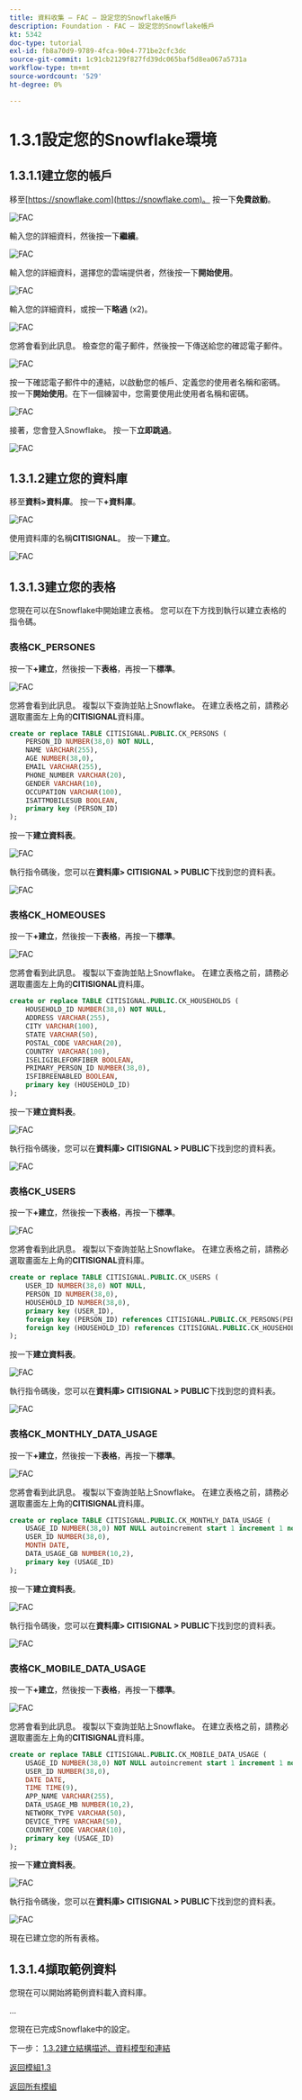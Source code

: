 ```yaml
---
title: 資料收集 — FAC — 設定您的Snowflake帳戶
description: Foundation - FAC — 設定您的Snowflake帳戶
kt: 5342
doc-type: tutorial
exl-id: fb8a70d9-9789-4fca-90e4-771be2cfc3dc
source-git-commit: 1c91cb2129f827fd39dc065baf5d8ea067a5731a
workflow-type: tm+mt
source-wordcount: '529'
ht-degree: 0%

---
```


# 1.3.1設定您的Snowflake環境

## 1.3.1.1建立您的帳戶

移至[https://snowflake.com](https://snowflake.com)。 按一下&#x200B;**免費啟動**。

![FAC](./images/sf1.png)

輸入您的詳細資料，然後按一下&#x200B;**繼續**。

![FAC](./images/sf2.png)

輸入您的詳細資料，選擇您的雲端提供者，然後按一下&#x200B;**開始使用**。

![FAC](./images/sf3.png)

輸入您的詳細資料，或按一下&#x200B;**略過** (x2)。

![FAC](./images/sf4.png)

您將會看到此訊息。 檢查您的電子郵件，然後按一下傳送給您的確認電子郵件。

![FAC](./images/sf5.png)

按一下確認電子郵件中的連結，以啟動您的帳戶、定義您的使用者名稱和密碼。 按一下&#x200B;**開始使用**。在下一個練習中，您需要使用此使用者名稱和密碼。

![FAC](./images/sf6.png)

接著，您會登入Snowflake。 按一下&#x200B;**立即跳過**。

![FAC](./images/sf7.png)

## 1.3.1.2建立您的資料庫

移至&#x200B;**資料>資料庫**。 按一下&#x200B;**+資料庫**。

![FAC](./images/db1.png)

使用資料庫的名稱&#x200B;**CITISIGNAL**。 按一下&#x200B;**建立**。

![FAC](./images/db2.png)

## 1.3.1.3建立您的表格

您現在可以在Snowflake中開始建立表格。 您可以在下方找到執行以建立表格的指令碼。

### 表格CK_PERSONES

按一下&#x200B;**+建立**，然後按一下&#x200B;**表格**，再按一下&#x200B;**標準**。

![FAC](./images/tb1.png)

您將會看到此訊息。 複製以下查詢並貼上Snowflake。 在建立表格之前，請務必選取畫面左上角的&#x200B;**CITISIGNAL**&#x200B;資料庫。

```sql
create or replace TABLE CITISIGNAL.PUBLIC.CK_PERSONS (
	PERSON_ID NUMBER(38,0) NOT NULL,
	NAME VARCHAR(255),
	AGE NUMBER(38,0),
	EMAIL VARCHAR(255),
	PHONE_NUMBER VARCHAR(20),
	GENDER VARCHAR(10),
	OCCUPATION VARCHAR(100),
	ISATTMOBILESUB BOOLEAN,
	primary key (PERSON_ID)
);
```

按一下&#x200B;**建立資料表**。

![FAC](./images/tb2.png)

執行指令碼後，您可以在&#x200B;**資料庫> CITISIGNAL > PUBLIC**&#x200B;下找到您的資料表。

![FAC](./images/tb3.png)

### 表格CK_HOMEOUSES

按一下&#x200B;**+建立**，然後按一下&#x200B;**表格**，再按一下&#x200B;**標準**。

![FAC](./images/tb1.png)

您將會看到此訊息。 複製以下查詢並貼上Snowflake。 在建立表格之前，請務必選取畫面左上角的&#x200B;**CITISIGNAL**&#x200B;資料庫。

```sql
create or replace TABLE CITISIGNAL.PUBLIC.CK_HOUSEHOLDS (
	HOUSEHOLD_ID NUMBER(38,0) NOT NULL,
	ADDRESS VARCHAR(255),
	CITY VARCHAR(100),
	STATE VARCHAR(50),
	POSTAL_CODE VARCHAR(20),
	COUNTRY VARCHAR(100),
	ISELIGIBLEFORFIBER BOOLEAN,
	PRIMARY_PERSON_ID NUMBER(38,0),
	ISFIBREENABLED BOOLEAN,
	primary key (HOUSEHOLD_ID)
);
```

按一下&#x200B;**建立資料表**。

![FAC](./images/tb4.png)

執行指令碼後，您可以在&#x200B;**資料庫> CITISIGNAL > PUBLIC**&#x200B;下找到您的資料表。

![FAC](./images/tb5.png)

### 表格CK_USERS

按一下&#x200B;**+建立**，然後按一下&#x200B;**表格**，再按一下&#x200B;**標準**。

![FAC](./images/tb1.png)

您將會看到此訊息。 複製以下查詢並貼上Snowflake。 在建立表格之前，請務必選取畫面左上角的&#x200B;**CITISIGNAL**&#x200B;資料庫。

```sql
create or replace TABLE CITISIGNAL.PUBLIC.CK_USERS (
	USER_ID NUMBER(38,0) NOT NULL,
	PERSON_ID NUMBER(38,0),
	HOUSEHOLD_ID NUMBER(38,0),
	primary key (USER_ID),
	foreign key (PERSON_ID) references CITISIGNAL.PUBLIC.CK_PERSONS(PERSON_ID),
	foreign key (HOUSEHOLD_ID) references CITISIGNAL.PUBLIC.CK_HOUSEHOLDS(HOUSEHOLD_ID)
);
```

按一下&#x200B;**建立資料表**。

![FAC](./images/tb6.png)

執行指令碼後，您可以在&#x200B;**資料庫> CITISIGNAL > PUBLIC**&#x200B;下找到您的資料表。

![FAC](./images/tb7.png)

### 表格CK_MONTHLY_DATA_USAGE

按一下&#x200B;**+建立**，然後按一下&#x200B;**表格**，再按一下&#x200B;**標準**。

![FAC](./images/tb1.png)

您將會看到此訊息。 複製以下查詢並貼上Snowflake。 在建立表格之前，請務必選取畫面左上角的&#x200B;**CITISIGNAL**&#x200B;資料庫。

```sql
create or replace TABLE CITISIGNAL.PUBLIC.CK_MONTHLY_DATA_USAGE (
	USAGE_ID NUMBER(38,0) NOT NULL autoincrement start 1 increment 1 noorder,
	USER_ID NUMBER(38,0),
	MONTH DATE,
	DATA_USAGE_GB NUMBER(10,2),
	primary key (USAGE_ID)
);
```

按一下&#x200B;**建立資料表**。

![FAC](./images/tb8.png)

執行指令碼後，您可以在&#x200B;**資料庫> CITISIGNAL > PUBLIC**&#x200B;下找到您的資料表。

![FAC](./images/tb9.png)

### 表格CK_MOBILE_DATA_USAGE

按一下&#x200B;**+建立**，然後按一下&#x200B;**表格**，再按一下&#x200B;**標準**。

![FAC](./images/tb1.png)

您將會看到此訊息。 複製以下查詢並貼上Snowflake。 在建立表格之前，請務必選取畫面左上角的&#x200B;**CITISIGNAL**&#x200B;資料庫。


```sql
create or replace TABLE CITISIGNAL.PUBLIC.CK_MOBILE_DATA_USAGE (
	USAGE_ID NUMBER(38,0) NOT NULL autoincrement start 1 increment 1 noorder,
	USER_ID NUMBER(38,0),
	DATE DATE,
	TIME TIME(9),
	APP_NAME VARCHAR(255),
	DATA_USAGE_MB NUMBER(10,2),
	NETWORK_TYPE VARCHAR(50),
	DEVICE_TYPE VARCHAR(50),
	COUNTRY_CODE VARCHAR(10),
	primary key (USAGE_ID)
);
```

按一下&#x200B;**建立資料表**。

![FAC](./images/tb10.png)

執行指令碼後，您可以在&#x200B;**資料庫> CITISIGNAL > PUBLIC**&#x200B;下找到您的資料表。

![FAC](./images/tb11.png)

現在已建立您的所有表格。


## 1.3.1.4擷取範例資料

您現在可以開始將範例資料載入資料庫。

...

您現在已完成Snowflake中的設定。


下一步： [1.3.2建立結構描述、資料模型和連結](./ex2.md)

[返回模組1.3](./fac.md)

[返回所有模組](../../../overview.md)

